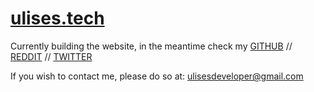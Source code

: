 # [ulises.tech](https://ulises.tech)

Currently building the website, in the meantime check my <a href="https://github.com/ulisesdeveloper" target="_blank">GITHUB</a> // <a href="https://reddit.com/user/ulisesdeveloper" target="_blank">REDDIT</a> // <a href="https://x.com/ulisesdev" target="_blank">TWITTER</a>

If you wish to contact me, please do so at: <a href="ulisesdeveloper@gmail.com" target="_blank">ulisesdeveloper@gmail.com</a>

